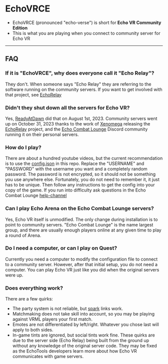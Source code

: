 
# EchoVRCE
- EchoVRCE (pronounced "echo-verse") is short for **Echo VR Community Edition**
- This is what you are playing when you connect to community server for Echo VR
---
## FAQ

### If it is "EchoVRCE", why does everyone call it "Echo Relay"?
They don't. When someone says "Echo Relay" they are referring to the software running on the community servers.
If you want to get involved with that project, see [EchoRelay](https://github.com/EchoTools/EchoRelay)

### Didn't they shut down all the servers for Echo VR?
Yes, [ReadyAtDawn](https://www.readyatdawn.com/) did that on August 1st, 2023. Community servers went up on October 31, 2023 thanks to the work of [Xenomega](https://github.com/Xenomega) releasing the [EchoRelay](https://github.com/Xenomega/EchoRelay) project, and the [Echo Combat Lounge](https://discord.gg/echo-combat-lounge-779349159852769310) Discord community running it on their personal servers.

### How do I play?
There are about a hundred youtube videos, but the current recommendation is to use the [config.json](https://raw.githubusercontent.com/EchoVRCE/echovrce/main/src/config.json) in this repo. Replace the "USERNAME" and "PASSWORD" with the username you want and a completely random password. The password is not encrypted, so it should not be something you use anywhere else. Fortunately, you do not need to remember it, it just has to be unique. Then follow any instructions to get the config into your copy of the game. If you run into difficulty ask questions in the Echo Combat Lounge [help-channel](https://discord.com/channels/779349159852769310/1170584218649231390)

### Can I play Echo Arena on the Echo Combat Lounge servers?
Yes, Echo VR itself is unmodified. The only change during installation is to point to community servers. "Echo Combat Lounge" is the name largest group, and there are usually enough players online at any given time to play a round of Arena.

### Do I need a computer, or can I play on Quest?
Currently you need a computer to modify the configuration file to connect to a community server. However, after that initial setup, you do not need a computer. You can play Echo VR just like you did when the original servers were up.

### Does everything work?
There are a few quirks:
- The party system is not reliable, but [spark](https://ignitevr.gg/spark/) links work.
- Matchmaking does not take skill into account, so you may be playing against VRML players your first match.
- Emotes are not differentiated by left/right. Whatever you chose last will apply to both sides.
- In-game tints are ignored, but social tints work fine.
These quirks are due to the server side (Echo Relay) being built from the ground up without any knowledge of the original server code. They may be fixed as the EchoTools developers learn more about how Echo VR communicates with game servers.
